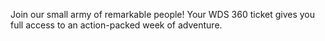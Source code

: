 Join our small army of remarkable people! Your WDS 360 ticket gives you full access to an action-packed week of adventure.
